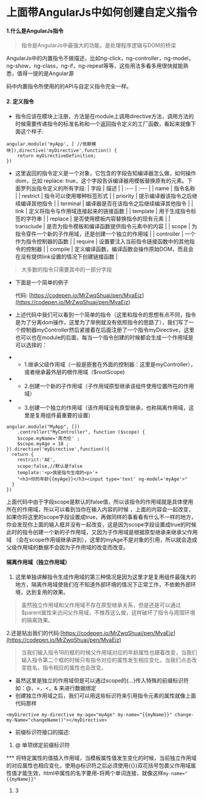 # 上面带AngularJs中如何创建自定义指令

#### 1.什么是AngularJs指令

> 指令是AngularJs中最强大的功能，是处理程序逻辑与DOM的桥梁

AngularJs中的内置指令不做描述，比如ng-click，ng-controller，ng-model，ng-show，ng-class，ng-if，ng-repeat等等，这些用法多看多用很快就能熟悉，值得一提的是Angular源



码中内置指令所使用的的API与自定义指令完全一样。

#### 2. 定义指令

* 指令应该在模块上注册，方法是在module上调用directive方法，调用方法的时候需要传递指令的标准名称和一个返回指令定义的工厂函数，看起来就像下面这个样子:

```
angular.module('myApp', [ //依赖模块]),directive('myDirective',function() {
    return myDirectiveDefinition;
})
```

* 这里返回的指令定义是一个对象，它包含的字段告知编译器怎么做，如何操作dom，比如 replace: true，这个字段告诉编译器用模板替换原有的元素。下面罗列出指令定义的所有字段:
  | 字段 | 描述 |
  | :--- | :--- |
  | name | 指令名称 |
  | restrict | 指令可以使用哪种标签形式 |
  | priority | 提示编译器该指令之后继续编译其他指令 |
  | terminal | 编译器是否在该指令之后继续编译其他指令 |
  | link | 定义将指令与作用域连接起来的链接函数 |
  | template | 用于生成指令标签的字符串 |
  | replace | 是否使用模板内容替换指令的现有元素 |
  | transclude | 是否为指令模板和编译函数提供指令元素中的内容 |
  | scope | 为指令穿件一个新的子作用域，还是创建一个独立的作用域 |
  | controller | 一个作为指令控制器的函数 |
  | require | 设置要注入当前指令链接函数中的其他指令的控制器 |
  | compile | 定义编译函数，编译函数会操作原始DOM，而且会在没有提供link设置的情况下创建链接函数 |

> 大多数的指令只需要其中的一部分字段

* 下面是一个简单的例子

  代码: [https://codepen.io/MrZwqShuai/pen/MvaEjz](https://codepen.io/MrZwqShuai/pen/MvaEjz)

* 上述代码中我们可以看到一个简单的指令（这里和指令的思想有点不同，指令是为了分离dom操作，这里为了举例就没有依照指令的思路了），我们写了一个控制器myController然后紧接着在后面注册了一个指令myDirective，这里也可以也在module的后面，每当一个指令创建的时候都会生成一个作用域是可以选择的：

* * 1.继承父级作用域（一般是嵌套在外面的控制器：这里是myController），或者继承最外层的根作用域（$rootScope\)
* * 2.创建一个新的子作用域（子作用域原型继承该组件使用位置所在的作用域）
* * 3.创建一个独立的作用域（该作用域没有原型继承，也称隔离作用域，这里是复用组件最重要的设置）

```
angular.module("MyApp", [])
    .controller("MyController", function ($scope) {
    $scope.myName='周杰伦' ;
    $scope.myAge = 18 ;
}).directive('myDirective',function(){
  return {
    restrict:'AE',
    scope:false,//默认是false
    template:'<p>我是指令生成的<p>'+
    "<h3>你的年龄{{myAge}}</h3><input type='text' ng-model='myAge'>"
  }
})
```

上面代码中由于字段scope是默认的false值，所以该指令的作用域就是具体使用所在的作用域，所以可以看到当你在输入内容的时候 ，上面的内容会一起改变，如果你将这里的scope字段设置成true，再做同样的事看看有什么不一样的地方，你会发现你上面的输入框并没有一起改变，这是因为scope字段设置成true的时候此时的指令创建一个新的子作用域，又因为子作用域是根据原型继承来继承父作用域 （会在scope作用域继承讲到），这里的myAge不是对象的引用，所以就会造成父级作用域的数据不会因为子作用域的改变而改变。

#### 隔离作用域（独立作用域）

1. 这里单独讲解指令生成作用域的第三种情况是因为这里才是复用组件最强大的地方，隔离作用域使我们在不知道外部环境的情况下正常工作，不依赖外部环境，达到复用的效果。

> 虽然独立作用域和父作用域不存在原型继承关系，但是还是可以通过$parent属性来访问父作用域，不推荐这么做，这样破坏了指令与周围环境的隔离效果。

2.还是贴出我们的代码:[https://codepen.io/MrZwqShuai/pen/MvaEjz](https://codepen.io/MrZwqShuai/pen/MvaEjz)

> 当我们输入指令18的框的时候父作用域对应的年龄属性也跟着改变，当我们输入指令第二个框的时候只有指令对应的属性发生相应变化，当我们点击改变姓名，指令相应的属性也会改变。

* 虽然这里是独立的作用域但是可以通过scope的{...}传入特殊的前缀标识符如：@，=，&lt;，& 来进行数据绑定
* 创建独立作用域之后，我们可以用这些标识符来引用指令元素的属性就像上面代码那样

`<myDirective my-directive my-age="myAge" my-name="{{myName}}" change-my-Name="changeName()"></myDirective>`

* 前缀标识符接口的描述:

1. @ 单项绑定前缀标识符 

*** 将特定属性的值插入作用域，当模板属性值发生变化的时候，当前独立作用域的对应属性也相应变化，使用@标识符之后必须使用{{}}双花括号包裹父作用域属性值才能生效，html中属性的名字要用-将两个单词连接，就像这样`my-name="{{myName}}"`

1. 3



